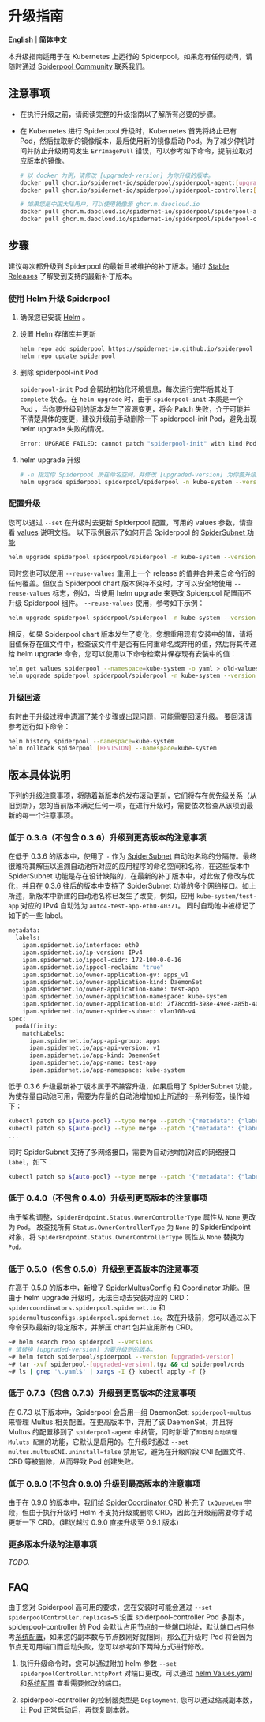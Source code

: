 # 升级指南

[**English**](./upgrade.md) | **简体中文**

本升级指南适用于在 Kubernetes 上运行的 Spiderpool。如果您有任何疑问，请随时通过 [Spiderpool Community](../../README-zh_CN.md#_6) 联系我们。

## 注意事项

- 在执行升级之前，请阅读完整的升级指南以了解所有必要的步骤。

- 在 Kubernetes 进行 Spiderpool 升级时，Kubernetes 首先将终止已有 Pod，然后拉取新的镜像版本，最后使用新的镜像启动 Pod。为了减少停机时间并防止升级期间发生 `ErrImagePull` 错误，可以参考如下命令，提前拉取对应版本的镜像。

    ```bash
    # 以 docker 为例，请修改 [upgraded-version] 为你升级的版本。
    docker pull ghcr.io/spidernet-io/spiderpool/spiderpool-agent:[upgraded-version]
    docker pull ghcr.io/spidernet-io/spiderpool/spiderpool-controller:[upgraded-version]

    # 如果您是中国大陆用户，可以使用镜像源 ghcr.m.daocloud.io
    docker pull ghcr.m.daocloud.io/spidernet-io/spiderpool/spiderpool-agent:[upgraded-version]
    docker pull ghcr.m.daocloud.io/spidernet-io/spiderpool/spiderpool-controller:[upgraded-version]
    ```

## 步骤

建议每次都升级到 Spiderpool 的最新且被维护的补丁版本。通过 [Stable Releases](../../README-zh_CN.md#_2) 了解受到支持的最新补丁版本。

### 使用 Helm 升级 Spiderpool

1. 确保您已安装 [Helm](https://helm.sh/docs/intro/install/) 。

2. 设置 Helm 存储库并更新

    ```bash
    helm repo add spiderpool https://spidernet-io.github.io/spiderpool
    helm repo update spiderpool
    ```

3. 删除 spiderpool-init Pod

    `spiderpool-init` Pod 会帮助初始化环境信息，每次运行完毕后其处于 `complete` 状态。在 `helm upgrade` 时，由于 `spiderpool-init` 本质是一个 Pod ，当你要升级到的版本发生了资源变更，将会 Patch 失败，介于可能并不清楚具体的变更，建议升级前手动删除一下 spiderpool-init Pod，避免出现 helm upgrade 失败的情况。

    ```bash
    Error: UPGRADE FAILED: cannot patch "spiderpool-init" with kind Pod: Pod "spiderpool-init" is invalid: spec: Forbidden: pod updates may not change fields other than `spec.containers[*].image`,`spec.initContainers[*].image`,`spec.activeDeadlineSeconds`,`spec.tolerations` (only additions to existing tolerations),`spec.terminationGracePeriodSeconds` (allow it to be set to 1 if it was previously negative)
    ```

4. helm upgrade 升级

    ```bash
    # -n 指定你 Spiderpool 所在命名空间，并修改 [upgraded-version] 为你要升级到的版本。
    helm upgrade spiderpool spiderpool/spiderpool -n kube-system --version [upgraded-version]
    ```

### 配置升级

您可以通过 `--set` 在升级时去更新 Spiderpool 配置，可用的 values 参数，请查看 [values](https://github.com/spidernet-io/spiderpool/tree/main/charts/spiderpool/README.md) 说明文档。 以下示例展示了如何开启 Spiderpool 的 [SpiderSubnet 功能](../spider-subnet-zh_CN.md)

```bash
helm upgrade spiderpool spiderpool/spiderpool -n kube-system --version [upgraded-version] --set ipam.spidersubnet.enable=true
```

同时您也可以使用 `--reuse-values` 重用上一个 release 的值并合并来自命令行的任何覆盖。但仅当 Spiderpool chart 版本保持不变时，才可以安全地使用 `--reuse-values` 标志，例如，当使用 helm upgrade 来更改 Spiderpool 配置而不升级 Spiderpool 组件。 `--reuse-values` 使用，参考如下示例：

```bash
helm upgrade spiderpool spiderpool/spiderpool -n kube-system --version [upgraded-version] --set ipam.spidersubnet.enable=true --reuse-values
```

相反，如果 Spiderpool chart 版本发生了变化，您想重用现有安装中的值，请将旧值保存在值文件中，检查该文件中是否有任何重命名或弃用的值，然后将其传递给 helm upgrade 命令，您可以使用以下命令检索并保存现有安装中的值：

```bash
helm get values spiderpool --namespace=kube-system -o yaml > old-values.yaml
helm upgrade spiderpool spiderpool/spiderpool -n kube-system --version [upgraded-version] -f old-values.yaml
```

### 升级回滚

有时由于升级过程中遗漏了某个步骤或出现问题，可能需要回滚升级。 要回滚请参考运行如下命令：

```bash
helm history spiderpool --namespace=kube-system
helm rollback spiderpool [REVISION] --namespace=kube-system
```

## 版本具体说明

下列的升级注意事项，将随着新版本的发布滚动更新，它们将存在优先级关系（从旧到新），您的当前版本满足任何一项，在进行升级时，需要依次检查从该项到最新的每一个注意事项。

### 低于 0.3.6（不包含 0.3.6）升级到更高版本的注意事项

在低于 0.3.6 的版本中，使用了 `-` 作为 [SpiderSubnet](../spider-subnet-zh_CN.md) 自动池名称的分隔符。最终很难将其解压以追溯自动池所对应的应用程序的命名空间和名称，在这些版本中 SpiderSubnet 功能是存在设计缺陷的，在最新的补丁版本中，对此做了修改与优化，并且在 0.3.6 往后的版本中支持了 SpiderSubnet 功能的多个网络接口。如上所述，新版本中新建的自动池名称已发生了改变，例如，应用 `kube-system/test-app` 对应的 IPv4 自动池为 `auto4-test-app-eth0-40371`。 同时自动池中被标记了如下的一些 label。

```bash
metadata:
  labels:
    ipam.spidernet.io/interface: eth0
    ipam.spidernet.io/ip-version: IPv4
    ipam.spidernet.io/ippool-cidr: 172-100-0-0-16
    ipam.spidernet.io/ippool-reclaim: "true"
    ipam.spidernet.io/owner-application-gv: apps_v1
    ipam.spidernet.io/owner-application-kind: DaemonSet
    ipam.spidernet.io/owner-application-name: test-app
    ipam.spidernet.io/owner-application-namespace: kube-system
    ipam.spidernet.io/owner-application-uid: 2f78ccdd-398e-49e6-a85b-40371db6fdbd
    ipam.spidernet.io/owner-spider-subnet: vlan100-v4
spec:
  podAffinity:
    matchLabels:
      ipam.spidernet.io/app-api-group: apps
      ipam.spidernet.io/app-api-version: v1
      ipam.spidernet.io/app-kind: DaemonSet
      ipam.spidernet.io/app-name: test-app
      ipam.spidernet.io/app-namespace: kube-system
```

低于 0.3.6 升级最新补丁版本属于不兼容升级，如果启用了 SpiderSubnet 功能，为使存量自动池可用，需要为存量的自动池增加如上所述的一系列标签，操作如下：

```bash
kubectl patch sp ${auto-pool} --type merge --patch '{"metadata": {"labels": {"ipam.spidernet.io/owner-application-name": "test-app"}}}'
kubectl patch sp ${auto-pool} --type merge --patch '{"metadata": {"labels": {"ipam.spidernet.io/owner-application-namespace": "kube-system"}}}'
...
```

同时 SpiderSubnet 支持了多网络接口，需要为自动池增加对应的网络接口 `label`，如下：

```bash
kubectl patch sp ${auto-pool} --type merge --patch '{"metadata": {"labels": {"ipam.spidernet.io/interface": "eth0"}}}}'
```

### 低于 0.4.0（不包含 0.4.0）升级到更高版本的注意事项

由于架构调整，`SpiderEndpoint.Status.OwnerControllerType` 属性从 `None` 更改为 `Pod`。 故查找所有 `Status.OwnerControllerType` 为 `None` 的 SpiderEndpoint 对象，将 `SpiderEndpoint.Status.OwnerControllerType` 属性从 `None` 替换为 `Pod`。

### 低于 0.5.0（包含 0.5.0）升级到更高版本的注意事项

在高于 0.5.0 的版本中，新增了 [SpiderMultusConfig](../spider-multus-config-zh_CN.md) 和 [Coordinator](../../concepts/coordinator-zh_CN.md) 功能。但由于 helm upgrade 升级时，无法自动去安装对应的 CRD：`spidercoordinators.spiderpool.spidernet.io` 和 `spidermultusconfigs.spiderpool.spidernet.io`。故在升级前，您可以通过以下命令获取最新的稳定版本，并解压 chart 包并应用所有 CRD。

```bash
~# helm search repo spiderpool --versions
# 请替换 [upgraded-version] 为要升级到的版本。
~# helm fetch spiderpool/spiderpool --version [upgraded-version]
~# tar -xvf spiderpool-[upgraded-version].tgz && cd spiderpool/crds
~# ls | grep '\.yaml$' | xargs -I {} kubectl apply -f {}
```

### 低于 0.7.3（包含 0.7.3）升级到更高版本的注意事项

在 0.7.3 以下版本中，Spiderpool 会启用一组 DaemonSet: `spiderpool-multus` 来管理 Multus 相关配置。在更高版本中，弃用了该 DaemonSet，并且将 Multus 的配置移到了 `spiderpool-agent` 中纳管，同时新增了`卸载时自动清理 Muluts 配置`的功能，它默认是启用的。在升级时通过 `--set multus.multusCNI.uninstall=false` 禁用它，避免在升级阶段 CNI 配置文件、CRD 等被删除，从而导致 Pod 创建失败。

### 低于 0.9.0 (不包含 0.9.0) 升级到最高版本的注意事项

由于在 0.9.0 的版本中，我们给 [SpiderCoordinator CRD](./../../reference/crd-spidercoordinator.md) 补充了 `txQueueLen` 字段，但由于执行升级时 Helm 不支持升级或删除 CRD，因此在升级前需要你手动更新一下 CRD。(建议越过 0.9.0 直接升级至 0.9.1 版本)

### 更多版本升级的注意事项

*TODO.*

## FAQ

由于您对 Spiderpool 高可用的要求，您在安装时可能会通过 `--set spiderpoolController.replicas=5` 设置 spiderpool-controller Pod 多副本，spiderpool-controller 的 Pod 会默认占用节点的一些端口地址，默认端口占用参考[系统配置](./system-requirements-zh_CN.md)，如果您的副本数与节点数刚好就相同，那么在升级时 Pod 将会因为节点无可用端口而启动失败，您可以参考如下两种方式进行修改。

1. 执行升级命令时，您可以通过附加 helm 参数 `--set spiderpoolController.httpPort` 对端口更改，可以通过 [helm Values.yaml](https://github.com/spidernet-io/spiderpool/blob/main/charts/spiderpool/values.yaml) 和[系统配置](./system-requirements-zh_CN.md) 查看需要修改的端口。

2. spiderpool-controller 的控制器类型是 `Deployment`, 您可以通过缩减副本数，让 Pod 正常启动后，再恢复副本数。
